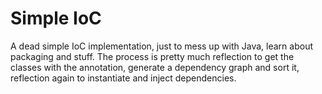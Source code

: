 # Simple IoC

A dead simple IoC implementation, just to mess up with Java, learn about packaging and stuff. The process is pretty much
reflection to get the classes with the annotation, generate a dependency graph and sort it, reflection again to
instantiate and inject dependencies.
